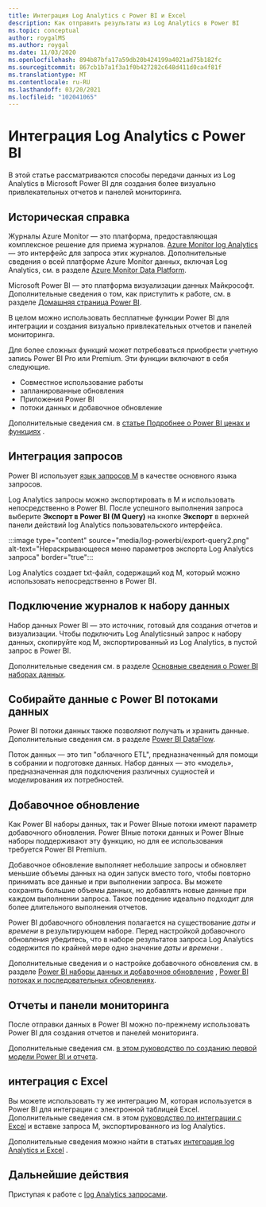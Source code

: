 ```yaml
---
title: Интеграция Log Analytics с Power BI и Excel
description: Как отправить результаты из Log Analytics в Power BI
ms.topic: conceptual
author: roygalMS
ms.author: roygal
ms.date: 11/03/2020
ms.openlocfilehash: 894b87bfa17a59db20b424199a4021ad75b182fc
ms.sourcegitcommit: 867cb1b7a1f3a1f0b427282c648d411d0ca4f81f
ms.translationtype: MT
ms.contentlocale: ru-RU
ms.lasthandoff: 03/20/2021
ms.locfileid: "102041065"
---
```

# <a name="log-analytics-integration-with-power-bi"></a>Интеграция Log Analytics с Power BI

В этой статье рассматриваются способы передачи данных из Log Analytics в Microsoft Power BI для создания более визуально привлекательных отчетов и панелей мониторинга. 

## <a name="background"></a>Историческая справка 

Журналы Azure Monitor — это платформа, предоставляющая комплексное решение для приема журналов. [Azure Monitor log Analytics](../platform/data-platform.md#) — это интерфейс для запроса этих журналов. Дополнительные сведения о всей платформе Azure Monitor данных, включая Log Analytics, см. в разделе [Azure Monitor Data Platform](../data-platform.md). 

Microsoft Power BI — это платформа визуализации данных Майкрософт. Дополнительные сведения о том, как приступить к работе, см. в разделе [Домашняя страница Power BI](https://powerbi.microsoft.com/). 


В целом можно использовать бесплатные функции Power BI для интеграции и создания визуально привлекательных отчетов и панелей мониторинга.

Для более сложных функций может потребоваться приобрести учетную запись Power BI Pro или Premium. Эти функции включают в себя следующие. 
 - Совместное использование работы 
 - запланированные обновления
 - Приложения Power BI 
 - потоки данных и добавочное обновление 

Дополнительные сведения см. в [статье Подробнее о Power BI ценах и функциях](https://powerbi.microsoft.com/pricing/) . 

## <a name="integrating-queries"></a>Интеграция запросов  

Power BI использует [язык запросов M](/powerquery-m/power-query-m-language-specification/) в качестве основного языка запросов. 

Log Analytics запросы можно экспортировать в M и использовать непосредственно в Power BI. После успешного выполнения запроса выберите **Экспорт в Power BI (M Query)** на кнопке **Экспорт** в верхней панели действий log Analytics пользовательского интерфейса.


:::image type="content" source="media/log-powerbi/export-query2.png" alt-text="Нераскрывающееся меню параметров экспорта Log Analytics запроса" border="true":::

Log Analytics создает txt-файл, содержащий код M, который можно использовать непосредственно в Power BI.

## <a name="connecting-your-logs-to-a-dataset"></a>Подключение журналов к набору данных 

Набор данных Power BI — это источник, готовый для создания отчетов и визуализации. Чтобы подключить Log Analyticsный запрос к набору данных, скопируйте код M, экспортированный из Log Analytics, в пустой запрос в Power BI. 

Дополнительные сведения см. в разделе [Основные сведения о Power BI наборах данных](/power-bi/service-datasets-understand/). 

## <a name="collect-data-with-power-bi-dataflows"></a>Собирайте данные с Power BI потоками данных 

Power BI потоки данных также позволяют получать и хранить данные. Дополнительные сведения см. в разделе [Power BI DataFlow](/power-bi/service-dataflows-overview).

Поток данных — это тип "облачного ETL", предназначенный для помощи в собрании и подготовке данных. Набор данных — это «модель», предназначенная для подключения различных сущностей и моделирования их потребностей.

## <a name="incremental-refresh"></a>Добавочное обновление 

Как Power BI наборы данных, так и Power BIные потоки имеют параметр добавочного обновления. Power BIные потоки данных и Power BIные наборы поддерживают эту функцию, но для ее использования требуется Power BI Premium.  


Добавочное обновление выполняет небольшие запросы и обновляет меньшие объемы данных на один запуск вместо того, чтобы повторно принимать все данные и при выполнении запроса. Вы можете сохранять большие объемы данных, но добавлять новые данные при каждом выполнении запроса. Такое поведение идеально подходит для более длительного выполнения отчетов.

Power BI добавочного обновления полагается на существование *даты и времени* в результирующем наборе. Перед настройкой добавочного обновления убедитесь, что в наборе результатов запроса Log Analytics содержится по крайней мере одно значение *даты и времени* . 

Дополнительные сведения и о настройке добавочного обновления см. в разделе [Power BI наборы данных и добавочное обновление](/power-bi/service-premium-incremental-refresh) , [Power BI потоках и последовательных обновлениях](/power-bi/service-dataflows-incremental-refresh).

## <a name="reports-and-dashboards"></a>Отчеты и панели мониторинга

После отправки данных в Power BI можно по-прежнему использовать Power BI для создания отчетов и панелей мониторинга.

Дополнительные сведения см. [в этом руководство по созданию первой модели Power BI и отчета](/learn/modules/build-your-first-power-bi-report/).  

## <a name="excel-integration"></a>интеграция с Excel

Вы можете использовать ту же интеграцию M, которая используется в Power BI для интеграции с электронной таблицей Excel. Дополнительные сведения см. в этом [руководство по интеграции с Excel](https://support.microsoft.com/office/import-data-from-external-data-sources-power-query-be4330b3-5356-486c-a168-b68e9e616f5a) и вставке запроса M, экспортированного из log Analytics.

Дополнительные сведения можно найти в статьях [интеграция log Analytics и Excel](log-excel.md) .

## <a name="next-steps"></a>Дальнейшие действия

Приступая к работе с [log Analytics запросами](./log-query-overview.md).